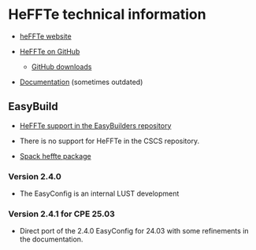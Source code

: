 # HeFFTe technical information

-   [heFFTe website](https://icl.utk.edu/fft/)

-   [HeFFTe on GitHub](https://github.com/icl-utk-edu/heffte)

    -   [GitHub downloads](https://github.com/icl-utk-edu/heffte/releases)

-   [Documentation](https://icl-utk-edu.github.io/heffte/) (sometimes outdated)
    

## EasyBuild

-   [HeFFTe support in the EasyBuilders repository](https://github.com/easybuilders/easybuild-easyconfigs/tree/main/easybuild/easyconfigs/h/HeFFTe)

-   There is no support for HeFFTe in the CSCS repository.

-   [Spack heffte package](https://packages.spack.io/package.html?name=heffte)


### Version 2.4.0

-   The EasyConfig is an internal LUST development


### Version 2.4.1 for CPE 25.03

-   Direct port of the 2.4.0 EasyConfig for 24.03 with some refinements in the 
    documentation.

